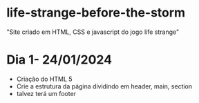 # life-strange-before-the-storm
"Site criado em HTML, CSS e javascript do jogo life strange"
# Dia 1- 24/01/2024
* Criação do HTML 5
* Crie a estrutura da página dividindo em header, main, section
* talvez terá um footer 
